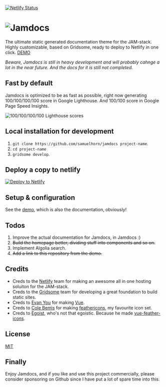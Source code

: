 [![Netlify Status](https://api.netlify.com/api/v1/badges/de44d168-eb1d-47a5-8731-d77bb40af7c8/deploy-status)](https://app.netlify.com/sites/jamdocs/deploys)

# ![Jamdocs](https://github.com/samuelhorn/jamdocs/blob/master/src/assets/img/logo-dark.svg)

The ultimate static generated documentation theme for the JAM-stack. Highly customizable, based on Gridsome, ready to deploy to Netlify in one click. [DEMO](https://jamdocs.netlify.com/)

*Beware, Jamdocs is still in heavy development and will probably cahnge a lot in the near future. And the docs for it is still not completed.*

## Fast by default
Jamdocs is optimized to be as fast as possible, right now generating 100/100/100/100 score in Google Lighthouse. And 100/100 score in Google Page Speed Insights.

![100/100/100/100 Lighthouse scores](https://github.com/samuelhorn/jamdocs/blob/master/src/assets/img/pagespeed.png)

## Local installation for development
1. `git clone https://github.com/samuelhorn/jamdocs project-name`.
2. `cd project-name`
3. `gridsome develop`.

## Deploy a copy to netlify
[![Deploy to Netlify](https://www.netlify.com/img/deploy/button.svg)](https://app.netlify.com/start/deploy?repository=https://github.com/samuelhorn/jamdocs)

## Setup & configuration
See the [demo](https://jamdocs.netlify.com/), which is also the documentation, obviously!

## Todos
1. Improve the actual documentation for Jamdocs, in Jamdocs :)
2. ~~Build the homepage better, dividing stuff into components and so on.~~
3. Implement Algolia search.
4. ~~Add a link to this repository from the demo.~~

## Credits
- Creds to the [Netlify](https://www.netlify.com/) team for making an awesome all in one hosting soluiton for the JAM-stack.
- Creds to the [Gridsome](https://gridsome.org/) team for developing a great foundation to build static sites.
- Creds to [Evan You](https://twitter.com/youyuxi) for making [Vue](https://vuejs.org/).
- Creds to [Cole Bemis](https://twitter.com/colebemis) for making [feathericons](https://feathericons.com/), my favourite icon set.
- Creds to [Egoist](https://github.com/egoist), who's not that egoistic. Because he made [vue-feather-icons](https://github.com/egoist/vue-feather-icons).

## License
[MIT](https://github.com/samuelhorn/jamdocs/blob/master/LICENSE)

## Finally
Enjoy Jamdocs, and if you like and use this project commercially, please consider sponsoring on Github since I have put a lot of spare time into this.
